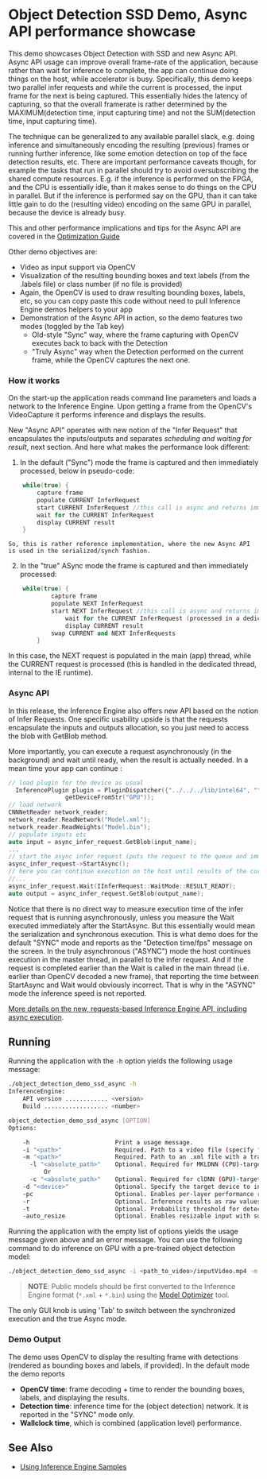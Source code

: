# Object Detection SSD Demo, Async API performance showcase

This demo showcases Object Detection with SSD and new Async API.
Async API usage can improve overall frame-rate of the application, because rather than wait for inference to complete,
the app can continue doing things on the host, while accelerator is busy.
Specifically, this demo keeps two parallel infer requests and while the current is processed, the input frame for the next
is being captured. This essentially hides the latency of capturing, so that the overall framerate is rather
determined by the MAXIMUM(detection time, input capturing time) and not the SUM(detection time, input capturing time).

The technique can be generalized to any available parallel slack, e.g. doing inference and simultaneously encoding the resulting
(previous) frames or running further inference, like some emotion detection on top of the face detection results, etc.
There are important performance
caveats though, for example the tasks that run in parallel should try to avoid oversubscribing the shared compute resources.
E.g. if the inference is performed on the FPGA, and the CPU is essentially idle, than it makes sense to do things on the CPU
in parallel. But if the inference is performed say on the GPU, than it can take little gain to do the (resulting video) encoding
on the same GPU in parallel, because the device is already busy.

This and other performance implications and tips for the Async API are covered in the [Optimization Guide](https://software.intel.com/en-us/articles/OpenVINO-Inference-Engine-Optimization-Guide)

Other demo objectives are:
* Video as input support via OpenCV
* Visualization of the resulting bounding boxes and text labels (from the .labels file) or class number (if no file is provided)
* Again, the OpenCV is used to draw resulting bounding boxes, labels, etc, so you can copy paste this code without
need to pull Inference Engine demos helpers to your app
* Demonstration of the Async API in action, so the demo features two modes (toggled by the Tab key)
    -  Old-style "Sync" way, where the frame capturing with OpenCV executes back to back with the Detection
    -  "Truly Async" way when the Detection performed on the current frame, while the OpenCV captures the next one.

### How it works

On the start-up the application reads command line parameters and loads a network to the Inference
Engine. Upon getting a frame from the OpenCV's VideoCapture it performs inference and displays the results.

New "Async API" operates with new notion of the "Infer Request" that encapsulates the inputs/outputs and separates *scheduling and waiting for result*,
next section. And here what makes the performance look different:
1. In the default ("Sync") mode the frame is captured and then immediately processed, below in pseudo-code:
```cpp
    while(true) {
        capture frame
        populate CURRENT InferRequest
        start CURRENT InferRequest //this call is async and returns immediately
        wait for the CURRENT InferRequest
        display CURRENT result
    }
```
    So, this is rather reference implementation, where the new Async API is used in the serialized/synch fashion.
2. In the "true" ASync mode the frame is captured and then immediately processed:
```cpp
    while(true) {
            capture frame
            populate NEXT InferRequest
            start NEXT InferRequest //this call is async and returns immediately
                wait for the CURRENT InferRequest (processed in a dedicated thread)
                display CURRENT result
            swap CURRENT and NEXT InferRequests
        }
```
In this case, the NEXT request is populated in the main (app) thread, while the CURRENT request is processed
(this is handled in the dedicated thread, internal to the IE runtime).

### Async API

In this release, the Inference Engine also offers new API based on the notion of Infer Requests. One specific usability upside
is that the requests encapsulate the inputs and outputs allocation, so you just need to access the blob  with GetBlob method.

More importantly, you can execute a request asynchronously (in the background) and wait until ready, when the result is actually needed.
In a mean time your app can continue :

```cpp
// load plugin for the device as usual
  InferencePlugin plugin = PluginDispatcher({"../../../lib/intel64", ""}).getSuitablePlugin(
                getDeviceFromStr("GPU"));
// load network
CNNNetReader network_reader;
network_reader.ReadNetwork("Model.xml");
network_reader.ReadWeights("Model.bin");
// populate inputs etc
auto input = async_infer_request.GetBlob(input_name);
...
// start the async infer request (puts the request to the queue and immediately returns)
async_infer_request->StartAsync();
// here you can continue execution on the host until results of the current request are really needed
//...
async_infer_request.Wait(IInferRequest::WaitMode::RESULT_READY);
auto output = async_infer_request.GetBlob(output_name);
```
Notice that there is no direct way to measure execution time of the infer request that is running asynchronously, unless
you measure the Wait executed immediately after the StartAsync. But this essentially would mean the serialization and synchronous
execution. This is what demo does for the default "SYNC" mode and reports as the "Detection time/fps" message on the screen.
In the truly asynchronous ("ASYNC") mode the host continues execution in the master thread, in parallel to the infer request.
And if the request is completed earlier than the Wait is called in the main thread (i.e. earlier than OpenCV decoded a new frame),
that reporting the time between StartAsync and Wait would obviously incorrect.
That is why in the "ASYNC" mode the inference speed is not reported.


[More details on the new, requests-based Inference Engine API, including async execution](./docs/IE_DG/Integrate_with_customer_application_new_API.md).


## Running

Running the application with the <code>-h</code> option yields the following usage message:
```sh
./object_detection_demo_ssd_async -h
InferenceEngine: 
    API version ............ <version>
    Build .................. <number>

object_detection_demo_ssd_async [OPTION]
Options:

    -h                        Print a usage message.
    -i "<path>"               Required. Path to a video file (specify "cam" to work with camera).
    -m "<path>"               Required. Path to an .xml file with a trained model.
      -l "<absolute_path>"    Optional. Required for MKLDNN (CPU)-targeted custom layers. Absolute path to a shared library with the kernels impl.
          Or
      -c "<absolute_path>"    Optional. Required for clDNN (GPU)-targeted custom kernels. Absolute path to the xml file with the kernels desc.
    -d "<device>"             Optional. Specify the target device to infer on (CPU, GPU, FPGA, or MYRIAD). The demo will look for a suitable plugin for a specified device.
    -pc                       Optional. Enables per-layer performance report.
    -r                        Optional. Inference results as raw values.
    -t                        Optional. Probability threshold for detections.
    -auto_resize              Optional. Enables resizable input with support of ROI crop & auto resize.
```

Running the application with the empty list of options yields the usage message given above and an error message.
You can use the following command to do inference on GPU with a pre-trained object detection model:
```sh
./object_detection_demo_ssd_async -i <path_to_video>/inputVideo.mp4 -m <path_to_model>/ssd.xml -d GPU
```
> **NOTE**: Public models should be first converted to the Inference Engine format (`*.xml` + `*.bin`) using the [Model Optimizer](./docs/MO_DG/Deep_Learning_Model_Optimizer_DevGuide.md) tool.

The only GUI knob is using 'Tab' to switch between the synchronized execution and the true Async mode.

### Demo Output

The demo uses OpenCV to display the resulting frame with detections (rendered as bounding boxes and labels, if provided).
In the default mode the demo reports
* **OpenCV time**: frame decoding + time to render the bounding boxes, labels, and displaying the results.
* **Detection time**: inference time for the (object detection) network. It is reported in the "SYNC" mode only.
* **Wallclock time**, which is combined (application level) performance.


## See Also
* [Using Inference Engine Samples](./docs/IE_DG/Samples_Overview.md)
